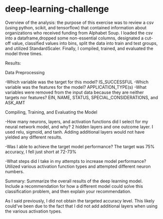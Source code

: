 # deep-learning-challenge

Overview of the analysis: the purpose of this exercise was to review a csv (using python, scikit, and tensorflow) that contained information about organizations who received funding from Alphabet Soup. I loaded the csv into a dataframe,dropped some non-essential columns, designated a cut-off value, classified values into bins, split the data into train and test groups, and utilized StandardScaler.  Finally, I compiled, trained, and evaluated the model three times.

Results:

Data Preprocessing

-Which variable was the target for this model? IS_SUCCESSFUL
-Which variable was the features for the model? APPLICATION_TYPE(s)
-What variables were removed from the input data because they are neither targets nor features? EIN, NAME, STATUS, SPECIAL_CONSIDERATIONS, and ASK_AMT


Compiling, Training, and Evaluating the Model

-How many neurons, layers, and activation functions did I select for my neural network model, and why? 2 hidden layers and one outcome layer. I used relu, sigmoid, and tanh. Adding additional layers would not have yielded any different results. 

-Was I able to achieve the target model performance? The target was 75% accuracy, I fell just short at 72-73%

-What steps did I take in my attempts to increase model performance? Utilized various activation function types and attempted different neuron numbers.


Summary: Summarize the overall results of the deep learning model. Include a recommendation for how a different model could solve this classification problem, and then explain your recommendation.

As I said previously, I did not obtain the targeted accuracy level. This likely could've been due to the fact that I did not add additional layers when using the various activation types. 